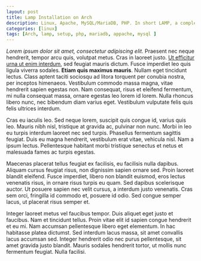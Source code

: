 ```yaml
---
layout: post
title: Lamp Installation on Arch 
description: Linux, Apache, MySQL/MariaDB, PHP. In short LAMP, a complete Open Source solution for web-developer.
categories: [linux]
tags: [Arch, lamp, setup, php, mariadb, appache, mysql ]
---
```

*Lorem ipsum dolor sit amet, consectetur adipiscing elit*. Praesent nec neque hendrerit, tempor arcu quis, volutpat metus. Cras in laoreet justo. <u>Ut efficitur urna ut enim interdum</u>, sed feugiat mauris dictum. Fusce imperdiet leo quis ligula viverra sodales. **Etiam quis maximus mauris**. Nullam eget tincidunt lectus. Class aptent taciti sociosqu ad litora torquent per conubia nostra, per inceptos himenaeos. Vestibulum commodo massa magna, vitae hendrerit sapien egestas non. Nam consequat, risus et eleifend fermentum, mi nulla consequat massa, ornare egestas leo lorem id lorem. Nulla rhoncus libero nunc, nec bibendum diam varius eget. Vestibulum vulputate felis quis felis ultrices interdum.

Cras eu iaculis leo. Sed neque lorem, suscipit quis congue id, varius quis leo. Mauris nibh nisl, tristique at gravida ac, pulvinar non nunc. Morbi in leo eu turpis interdum laoreet nec sed turpis. Phasellus fermentum sagittis feugiat. Duis eu magna hendrerit, vestibulum erat vitae, vehicula nisl. Nam a ipsum lectus. Pellentesque habitant morbi tristique senectus et netus et malesuada fames ac turpis egestas.

Maecenas placerat tellus feugiat ex facilisis, eu facilisis nulla dapibus. Aliquam cursus feugiat risus, non dignissim sapien ornare sed. Proin laoreet blandit eleifend. Fusce imperdiet, libero non blandit euismod, eros lectus venenatis risus, in ornare risus turpis eu quam. Sed dapibus scelerisque auctor. Ut posuere sapien nec velit cursus, a interdum justo venenatis. Cras sem orci, fringilla id commodo et, posuere id odio. Sed congue semper lacus, ut placerat risus semper et.

Integer laoreet metus vel faucibus tempor. Duis aliquet eget justo et faucibus. Nam et tincidunt tellus. Proin vitae elit id sapien congue hendrerit et eu mi. Nam accumsan pellentesque libero eget elementum. In hac habitasse platea dictumst. Sed interdum lacus massa, sit amet convallis lacus accumsan sed. Integer hendrerit odio nec purus pellentesque, sit amet gravida justo blandit. Mauris sodales hendrerit tortor, ut mollis nunc fermentum feugiat. Nulla facilisi.